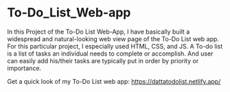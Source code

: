 # To-Do_List_Web-app
In this Project of the To-Do List Web-App, I have basically built a widespread and natural-looking web view page of the To-Do List web app. For this particular project, I especially used HTML, CSS, and JS. A To-do list is a list of tasks an individual needs to complete or accomplish. And user can easily add his/their tasks are typically put in order by priority or importance.

Get a quick look of my To-Do List web app: https://dattatodolist.netlify.app/
